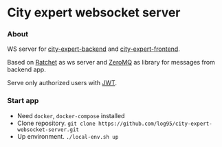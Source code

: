# City expert websocket server

### About
WS server for [city-expert-backend](https://github.com/log95/city-expert-backend) and 
[city-expert-frontend](https://github.com/log95/city-expert-frontend).

Based on [Ratchet](http://socketo.me/) as ws server and 
[ZeroMQ](https://zeromq.org/) as library for messages from backend app.

Serve only authorized users with [JWT](https://en.wikipedia.org/wiki/JSON_Web_Token).

### Start app
- Need `docker`, `docker-compose` installed
- Clone repository. `git clone https://github.com/log95/city-expert-websocket-server.git`
- Up environment. `./local-env.sh up`
